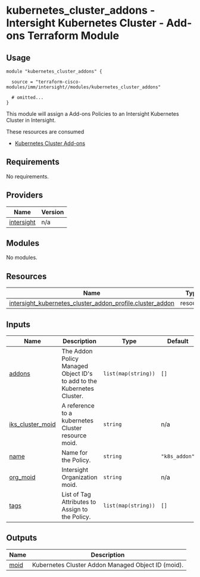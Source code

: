 
# kubernetes_cluster_addons - Intersight Kubernetes Cluster - Add-ons Terraform Module

## Usage

```hcl
module "kubernetes_cluster_addons" {

  source = "terraform-cisco-modules/imm/intersight//modules/kubernetes_cluster_addons"

  # omitted...
}
```

This module will assign a Add-ons Policies to an Intersight Kubernetes Cluster in Intersight.  

These resources are consumed

* [Kubernetes Cluster Add-ons](https://registry.terraform.io/providers/CiscoDevNet/intersight/latest/docs/resources/kubernetes_cluster_addon_profile)

<!-- BEGINNING OF PRE-COMMIT-TERRAFORM DOCS HOOK -->
## Requirements

No requirements.

## Providers

| Name | Version |
|------|---------|
| <a name="provider_intersight"></a> [intersight](#provider\_intersight) | n/a |

## Modules

No modules.

## Resources

| Name | Type |
|------|------|
| [intersight_kubernetes_cluster_addon_profile.cluster_addon](https://registry.terraform.io/providers/CiscoDevNet/intersight/latest/docs/resources/kubernetes_cluster_addon_profile) | resource |

## Inputs

| Name | Description | Type | Default | Required |
|------|-------------|------|---------|:--------:|
| <a name="input_addons"></a> [addons](#input\_addons) | The Addon Policy Managed Object ID's to add to the Kubernetes Cluster. | `list(map(string))` | `[]` | no |
| <a name="input_iks_cluster_moid"></a> [iks\_cluster\_moid](#input\_iks\_cluster\_moid) | A reference to a kubernetes Cluster resource moid. | `string` | n/a | yes |
| <a name="input_name"></a> [name](#input\_name) | Name for the Policy. | `string` | `"k8s_addon"` | no |
| <a name="input_org_moid"></a> [org\_moid](#input\_org\_moid) | Intersight Organization moid. | `string` | n/a | yes |
| <a name="input_tags"></a> [tags](#input\_tags) | List of Tag Attributes to Assign to the Policy. | `list(map(string))` | `[]` | no |

## Outputs

| Name | Description |
|------|-------------|
| <a name="output_moid"></a> [moid](#output\_moid) | Kubernetes Cluster Addon Managed Object ID (moid). |
<!-- END OF PRE-COMMIT-TERRAFORM DOCS HOOK -->

